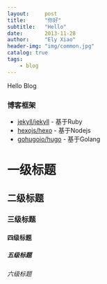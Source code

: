 ```yaml
---
layout:     post
title:      "你好"
subtitle:   "Hello"
date:       2013-11-28
author:     "Ely Xiao"
header-img: "img/common.jpg"
catalog: true
tags:
    - blog
---
```

Hello Blog

### 博客框架
* [jekyll/jekyll](https://github.com/jekyll/jekyll) - 基于Ruby
* [hexojs/hexo](https://github.com/hexojs/hexo) - 基于Nodejs
* [gohugoio/hugo](https://github.com/gohugoio/hugo) - 基于Golang


# 一级标题
## 二级标题
### 三级标题
#### 四级标题
##### 五级标题
###### 六级标题
